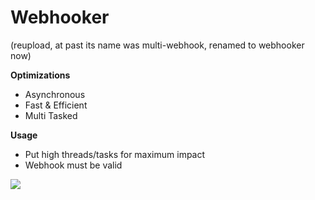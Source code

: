 # Webhooker

(reupload, at past its name was multi-webhook, renamed to webhooker now)

**Optimizations**
- Asynchronous
- Fast & Efficient
- Multi Tasked

**Usage**
- Put high threads/tasks for maximum impact
- Webhook must be valid

<img src="https://media.discordapp.net/attachments/884489204577488897/918204547304943716/unknown.png?width=789&height=483"/>
